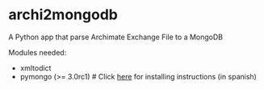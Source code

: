 # archi2mongodb
A Python app that parse Archimate Exchange File to a MongoDB

Modules needed:

 - xmltodict
 - pymongo (>= 3.0rc1) # Click [here][pymongo3] for installing instructions (in spanish)
 
 [pymongo3]:http://rafaaguilar.github.io/entradas/mongo-30-en-rhel-5/#instalando-pymongo-30rc1-python-driver-para-mongodb-30
 